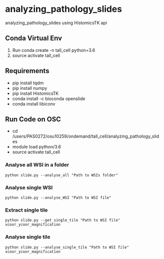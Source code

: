 # analyzing_pathology_slides
analyzing_pathology_slides using HistomicsTK api

## Conda Virtual Env
1) Run conda create -n tall_cell python=3.6
2) source activate tall_cell


## Requirements
- pip install tqdm
- pip install numpy
- pip install HistomicsTK
- conda install -c bioconda openslide
- conda install libiconv

## Run Code on OSC
- cd /users/PAS0272/osu10259/ondemand/tall_cell/analyzing_pathology_slides
- module load python/3.6
- source activate tall_cell

### Analyse all WSI in a folder
```python slide.py --analyse_all "Path to WSIs folder"```

### Analyse single WSI
```python slide.py --analyse_WSI "Path to WSI file"```

### Extract single tile
```python slide.py --get_single_tile "Path to WSI file" xcoor_ycoor_magnification```

### Analyse single tile
```python slide.py --analyse_single_tile "Path to WSI file" xcoor_ycoor_magnification```










